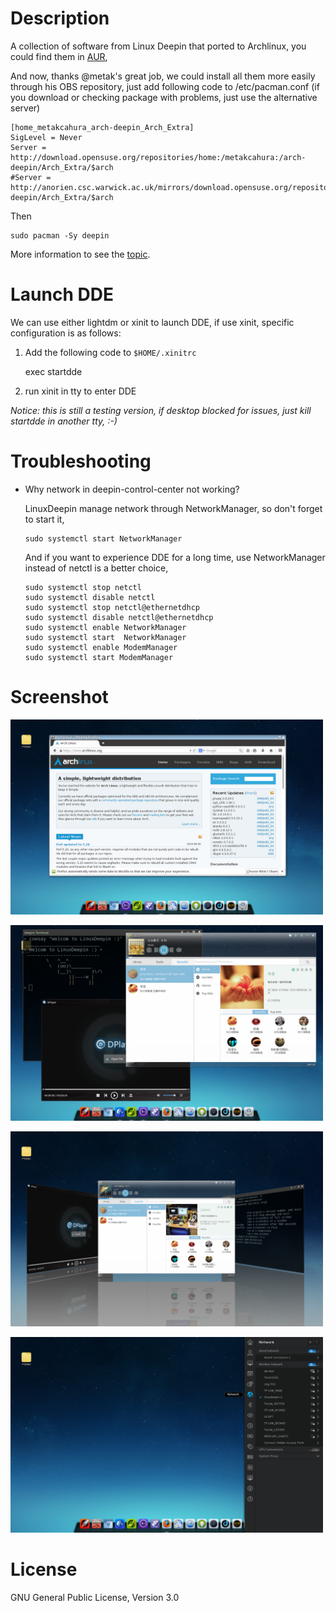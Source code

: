 # Description

A collection of software from Linux Deepin that ported to Archlinux,
you could find them in
[AUR](https://aur.archlinux.org/packages/?O=0&C=0&SeB=nd&K=deepin&outdated=&SB=n&SO=a&PP=50&do_Search=Go),

And now, thanks @metak's great job, we could install all them more easily
through his OBS repository, just add following code to
/etc/pacman.conf (if you download or checking package with problems,
just use the alternative server)

    [home_metakcahura_arch-deepin_Arch_Extra]
    SigLevel = Never
    Server = http://download.opensuse.org/repositories/home:/metakcahura:/arch-deepin/Arch_Extra/$arch
    #Server = http://anorien.csc.warwick.ac.uk/mirrors/download.opensuse.org/repositories/home:/metakcahura:/arch-deepin/Arch_Extra/$arch

Then
    
    sudo pacman -Sy deepin
  
More information to see the [topic](https://bbs.archlinux.org/viewtopic.php?id=181861).

# Launch DDE
  We can use either lightdm or xinit to launch DDE, if use xinit,
  specific configuration is as follows:
  
  1. Add the following code to `$HOME/.xinitrc`
  
     exec startdde
        
  2. run xinit in tty to enter DDE
  
  
  *Notice: this is still a testing version, if desktop blocked for
   issues, just kill startdde in another tty, :-)*
  
# Troubleshooting
  - Why network in deepin-control-center not working?
  
    LinuxDeepin manage network through NetworkManager, so don't
    forget to start it,
     
        sudo systemctl start NetworkManager
     
    And if you want to experience DDE for a long time, use
    NetworkManager instead of netctl is a better choice,
     
        sudo systemctl stop netctl
        sudo systemctl disable netctl
        sudo systemctl stop netctl@ethernetdhcp
        sudo systemctl disable netctl@ethernetdhcp
        sudo systemctl enable NetworkManager
        sudo systemctl start  NetworkManager
        sudo systemctl enable ModemManager
        sudo systemctl start ModemManager

# Screenshot

<img src="./screenshot/dde_2014_01.png"
width=500/>

<img src="./screenshot/dde_2014_02.png"
width=500/>

<img src="./screenshot/dde_2014_03.png"
width=500/>

<img src="./screenshot/dde_2014_04.png"
width=500/>

# License

GNU General Public License, Version 3.0
